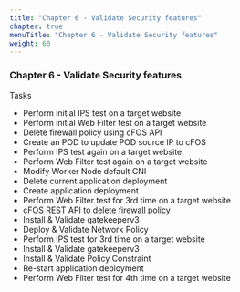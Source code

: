 ```yaml
---
title: "Chapter 6 - Validate Security features"
chapter: true
menuTitle: "Chapter 6 - Validate Security features"
weight: 60
---
```


### Chapter 6 - Validate Security features

Tasks

* Perform initial IPS test on a target website
* Perform initial Web Filter test on a target website
* Delete firewall policy using cFOS API
* Create an POD to update POD source IP to cFOS
* Perform IPS test again on a target website
* Perform Web Filter test again on a target website
* Modify Worker Node default CNI
* Delete current application deployment
* Create application deployment
* Perform Web Filter test for 3rd time on a target website
* cFOS REST API to delete firewall policy
* Install & Validate gatekeeperv3
* Deploy & Validate Network Policy
* Perform IPS test for 3rd time on a target website
* Install & Validate gatekeeperv3
* Install & Validate Policy Constraint
* Re-start application deployment
* Perform Web Filter test for 4th time on a target website
